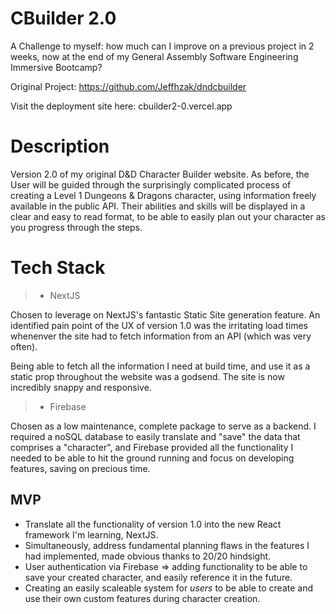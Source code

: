 # CBuilder 2.0

A Challenge to myself: how much can I improve on a previous project in 2 weeks, now at the end of my General Assembly Software Engineering Immersive Bootcamp?

Original Project: https://github.com/Jeffhzak/dndcbuilder

Visit the deployment site here: cbuilder2-0.vercel.app

# Description

Version 2.0 of my original D&D Character Builder website. As before, the User will be guided through the surprisingly complicated process of creating a Level 1 Dungeons & Dragons character, using information freely available in the public API. Their abilities and skills will be displayed in a clear and easy to read format, to be able to easily plan out your character as you progress through the steps. 

# Tech Stack

>* NextJS

Chosen to leverage on NextJS's fantastic Static Site generation feature. An identified pain point of the UX of version 1.0 was the irritating load times whenenver the site had to fetch information from an API (which was very often). 

Being able to fetch all the information I need at build time, and use it as a static prop throughout the website was a godsend. The site is now incredibly snappy and responsive. 

>* Firebase

Chosen as a low maintenance, complete package to serve as a backend. I required a noSQL database to easily translate and "save" the data that comprises a "character", and Firebase provided all the functionality I needed to be able to hit the ground running and focus on developing features, saving on precious time.

## MVP
* Translate all the functionality of version 1.0 into the new React framework I'm learning, NextJS.
* Simultaneously, address fundamental planning flaws in the features I had implemented, made obvious thanks to 20/20 hindsight. 
* User authentication via Firebase => adding functionality to be able to save your created character, and easily reference it in the future. 
* Creating an easily scaleable system for *users* to be able to create and use their own custom features during character creation. 
